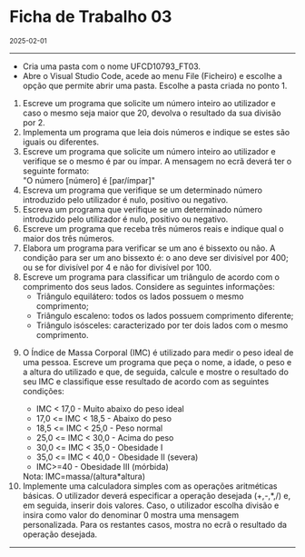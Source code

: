 <h1>Ficha de Trabalho 03</h1>
<small>2025-02-01</small>
<br>

<hr>
<ul>
<li> Cria uma pasta com o nome UFCD10793_FT03.</li>

<li> Abre o Visual Studio Code, acede ao menu File (Ficheiro) e escolhe a opção que permite abrir uma pasta. Escolhe a pasta criada no ponto 1.
</li>
</ul>

<ol>
<li> 
    Escreve um programa que solicite um número inteiro ao utilizador e caso o mesmo seja maior que 20, devolva o resultado da sua divisão por 2.
</li>

<li> 
    Implementa um programa que leia dois números e indique se estes são iguais ou diferentes.
</li>

<li> 
    Escreve um programa que solicite um número inteiro ao utilizador e verifique se o mesmo é par ou ímpar. A mensagem no ecrã deverá ter o seguinte formato:<br>
"O número [número] é [par/ímpar]"
</li>

<li> 
    Escreva um programa que verifique se um determinado número introduzido pelo utilizador é nulo, positivo ou negativo.
</li>

<li>
    Escreva um programa que verifique se um determinado número introduzido pelo utilizador é nulo, positivo ou negativo.
</li>

<li>
    Escreve um programa que receba três números reais e indique qual o maior dos três números.
</li>

<li>
    Elabora um programa para verificar se um ano é bissexto ou não. A condição para ser um ano bissexto é: o ano deve ser divisível por 400; ou se for divisível por 4 e não for divisível por 100.
</li>

<li>
Escreve um programa para classificar um triângulo de acordo com o comprimento dos seus lados. Considere as seguintes informações: 
<ul>
<li>Triângulo equilátero: todos os lados possuem o mesmo comprimento; </li>
<li>Triângulo escaleno: todos os lados possuem comprimento diferente; </li>
<li>Triângulo isósceles: caracterizado por ter dois lados com o mesmo comprimento. </li>
</ul>

</li>


<li>

O Índice de Massa Corporal (IMC) é utilizado para medir o peso ideal de uma pessoa. 
Escreve um programa que peça o nome, a idade, o peso e a altura do utilizado e que, de seguida, calcule e mostre o resultado do seu IMC e classifique esse resultado de acordo com as seguintes condições: 
<ul>
<li>IMC &lt; 17,0 - Muito abaixo do peso ideal 
<li>17,0 &lt;= IMC &lt; 18,5 - Abaixo do peso 
<li>18,5 &lt;= IMC &lt; 25,0 - Peso normal 
<li>25,0 &lt;= IMC &lt; 30,0 - Acima do peso 
<li>30,0 &lt;= IMC &lt; 35,0 - Obesidade I 
<li>35,0 &lt;= IMC &lt; 40,0 - Obesidade II (severa) 
<li>IMC&gt;=40 - Obesidade III (mórbida)
</ul>
Nota: IMC=massa/(altura*altura)

</li>

<li>
Implemente uma calculadora simples com as operações aritméticas básicas. O utilizador deverá especificar a operação desejada (+,-,*,/) e, em seguida, inserir dois valores. 
Caso, o utilizador escolha divisão e insira como valor do denominar 0 mostra uma mensagem personalizada. Para os restantes casos, mostra no ecrã o resultado da operação desejada. 
</li>

</ol>
<hr>
